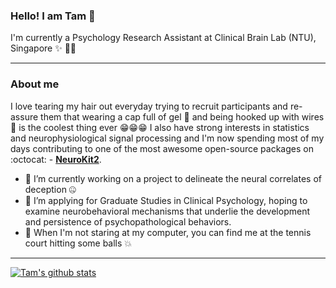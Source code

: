 ### Hello! I am Tam 👋

I'm currently a Psychology Research Assistant at Clinical Brain Lab (NTU), Singapore ✨ 👩‍🔬 

------------------------
### About me

I love tearing my hair out everyday trying to recruit participants and re-assure them that wearing a cap full of gel 🧠 and being hooked up with wires 💓 is the coolest thing ever 😁😁😁 I also have strong interests in statistics and neurophysiological signal processing and I'm now spending most of my days contributing to one of the most awesome open-source packages on :octocat: -  [**NeuroKit2**](https://github.com/neuropsychology/NeuroKit).

- 🔭 I’m currently working on a project to delineate the neural correlates of deception 🤐
- 👯 I’m applying for Graduate Studies in Clinical Psychology, hoping to examine neurobehavioral mechanisms that underlie the development and persistence of psychopathological behaviors.
- 🎾 When I'm not staring at my computer, you can find me at the tennis court hitting some balls 💥

--------------------------------------------------------

[![Tam's github stats](https://github-readme-stats.vercel.app/api?username=tam-pham&hide=stars&show_icons=true&theme=dracula&count_private=true)](https://github.com/Tam-Pham/github-readme-stats)
